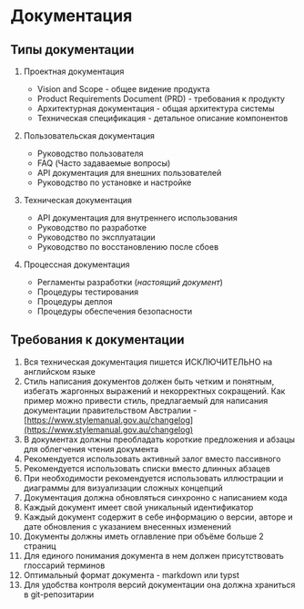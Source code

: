 # Документация

## Типы документации

1. Проектная документация

   - Vision and Scope - общее видение продукта
   - Product Requirements Document (PRD) - требования к продукту
   - Архитектурная документация - общая архитектура системы
   - Техническая спецификация - детальное описание компонентов

2. Пользовательская документация

   - Руководство пользователя
   - FAQ (Часто задаваемые вопросы)
   - API документация для внешних пользователей
   - Руководство по установке и настройке

3. Техническая документация

   - API документация для внутреннего использования
   - Руководство по разработке
   - Руководство по эксплуатации
   - Руководство по восстановлению после сбоев

4. Процессная документация
   - Регламенты разработки (_настоящий документ_)
   - Процедуры тестирования
   - Процедуры деплоя
   - Процедуры обеспечения безопасности

## Требования к документации

1. Вся техническая документация пишется ИСКЛЮЧИТЕЛЬНО на английском языке
2. Стиль написания документов должен быть четким и понятным, избегать жаргонных выражений и некорректных сокращений. Как пример можно привести стиль, предлагаемый для написания документации правительством Австралии - [https://www.stylemanual.gov.au/changelog](https://www.stylemanual.gov.au/changelog)
3. В документах должны преобладать короткие предложения и абзацы для облегчения чтения документа
4. Рекомендуется использовать активный залог вместо пассивного
5. Рекомендуется использовать списки вместо длинных абзацев
6. При необходимости рекомендуется использовать иллюстрации и диаграммы для визуализации сложных концепций
7. Документация должна обновляться синхронно с написанием кода
8. Каждый документ имеет свой уникальный идентификатор
9. Каждый документ содержит в себе информацию о версии, авторе и дате обновления с указанием внесенных изменений
10. Документы должны иметь оглавление при объёме больше 2 страниц
11. Для единого понимания документа в нем должен присутствовать глоссарий терминов
12. Оптимальный формат документа - markdown или typst
13. Для удобства контроля версий документации она должна храниться в git-репозитарии
